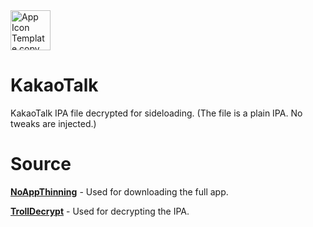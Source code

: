 <img width="64" height="64" alt="App Icon Template copy" src="https://github.com/user-attachments/assets/b2a42136-072c-4dc4-b438-94ec8297c13c" />

# KakaoTalk
KakaoTalk IPA file decrypted for sideloading. (The file is a plain IPA. No tweaks are injected.)


# Source
[**NoAppThinning**](https://alias20.gitlab.io/apt/debs/it.ned.noappthinning_1.1_iphoneos-arm64.deb) - Used for downloading the full app.

**[TrollDecrypt](https://github.com/donato-fiore/TrollDecrypt)** - Used for decrypting the IPA.
